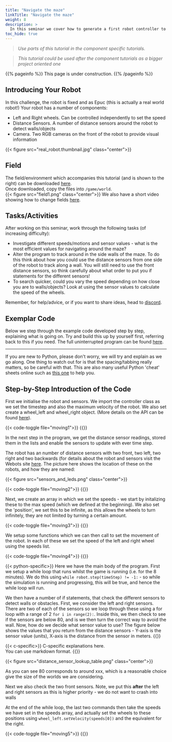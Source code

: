 ```yaml
---
title: "Navigate the maze"
linkTitle: "Navigate the maze"
weight: 8
description: >
  In this seminar we cover how to generate a first robot controller to navigate around a maze like environment.
toc_hide: true
---
```


> *Use parts of this tutorial in the component specific tutorials.*

> *This tutorial could be used after the component tutorials as a bigger project oriented one*


{{% pageinfo %}}
This page is under construction.
{{% /pageinfo %}}

## Introducing Your Robot
In this challenge, the robot is fixed and as Epuc (this is actually a real world robot!) Your robot has a number of components:
* Left and Right wheels. Can be controlled independently to set the speed
* Distance Sensors. A number of distance sensors around the robot to detect walls/objects
* Camera. Two RGB cameras on the front of the robot to provide visual information

{{< figure src="real_robot.thumbnail.jpg" class="center">}}


## Field
The field/environment which accompanies this tutorial (and is shown to the right) can be downloaded [here](https://drive.google.com/file/d/1_SvSJFczGxnr_OfCWiB8iGYwRkC1bd2f/view).  
Once downloaded, copy the files into `/game/world`.  
{{< figure src="field1.png" class="center">}}
We also have a short video showing how to change fields [here](https://youtu.be/VjHYlgjHD74).

## Tasks/Activities
After working on this seminar, work through the following tasks (of increasing difficulty):

* Investigate different speeds/motions and sensor values - what is the most efficient values for navigating around the maze?
* Alter the program to track around in the side walls of the maze. To do this think about how you could use the distance sensors from one side of the robot to track along a wall. You will still need to use the front distance sensors, so think carefully about what order to put you if statements for the different sensors!
* To search quicker, could you vary the speed depending on how close you are to walls/objects? Look at using the sensor values to calculate the speed of the wheels.

Remember, for help/advice, or if you want to share ideas, head to [discord](https://discord.com/invite/6FJxZxk).

## Exemplar Code
Below we step through the example code developed step by step, explaining what is going on. Try and build this up by yourself first, referring back to this if you need. The full uninterrupted program can be found [here](https://github.com/Shadow149/RescueMaze/blob/master/docs/tutorials/code1.py).

---

If you are new to Python, please don't worry, we will try and explain as we go along. One thing to watch out for is that the spacing/tabbing really matters, so be careful with that. This are also many useful Python 'cheat' sheets online such as [this one](https://perso.limsi.fr/pointal/_media/python:cours:mementopython3-english.pdf) to help you.

## Step-by-Step Introduction of the Code
First we initialise the robot and sensors. We import the controller class as we set the timestep and also the maximum velocity of the robot. We also set create a wheel_left and wheel_right object. (More details on the API can be found [here](https://github.com/Shadow149/RescueMaze/wiki/Abstraction-Layer)).

{{< code-toggle file="moving1">}}
{{</code-toggle>}}

In the next step in the program, we get the distance sensor readings, stored them in the lists and enable the sensors to update with ever time step.

The robot has an number of distance sensors with two front, two left, two right and two backwards (for details about the robot and sensors visit the Webots site [here](https://cyberbotics.com/doc/guide/epuck). The picture here shows the location of these on the robots, and how they are named:

{{< figure src="sensors_and_leds.png" class="center">}}


{{< code-toggle file="moving2">}}
{{</code-toggle>}}

Next, we create an array in which we set the speeds - we start by initalizing these to the max speed (which we defined at the beginning). We also set the 'position', we set this to be infinite, as this allows the wheels to turn infinitely, they are not limited by turning a certain amount.

{{< code-toggle file="moving3">}}
{{</code-toggle>}}

We setup some functions which we can then call to set the movement of the robot. In each of these we set the speed of the left and right wheel using the speeds list.

{{< code-toggle file="moving4">}}
{{</code-toggle>}}

{{< python-specific>}}
Here we have the main body of the program. First we setup a while loop that runs whilst the game is running (i.e. for the 8 minutes). We do this using `while robot.step(timeStep) != -1:` - so while the simulation is running and progressing, this will be true, and hence the while loop will run.

We then have a number of if statements, that check the different sensors to detect walls or obstacles. First, we consider the left and right sensors. There are two of each of the sensors so we loop through these using a for loop with a range of 2 `for i in range(2):`. Inside this, we then check to see if the sensors are below 80, and is we then turn the correct way to avoid the wall. Now, how do we decide what sensor value to use? The figure below shows the values that you return from the distance sensors - Y-axis is the sensor value (units), X-axis is the distance from the sensor in meters.
{{</python-specific>}}

{{< c-specific>}}
C-specific explanations here.  
You can use markdown format.
{{</c-specific>}}


{{< figure src="distance_sensor_lookup_table.png" class="center">}}

As you can see 80 corresponds to around xxx, which is a reasonable choice give the size of the worlds we are considering.

Next we also check the two front sensors. Note, we put this **after** the left and right sensors as this is higher priority - we do not want to crash into walls

At the end of the while loop, the last two commands then take the speeds we have set in the speeds array, and actually set the wheels to these positions using `wheel_left.setVelocity(speeds[0])` and the equivalent for the right.

{{< code-toggle file="moving5">}}
{{</code-toggle>}}
